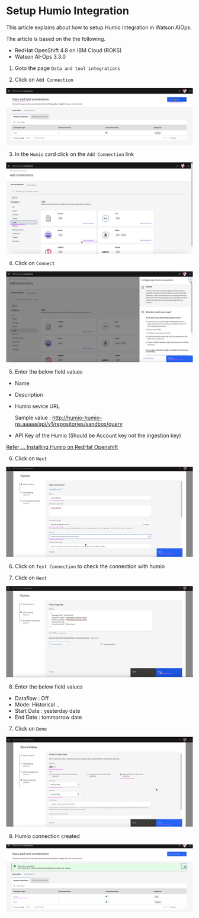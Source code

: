 # Setup Humio Integration

This article explains about how to setup Humio Integration in Watson AIOps.

The article is based on the the following.

- RedHat OpenShift 4.8 on IBM Cloud (ROKS)
- Watson AI-Ops 3.3.0

1. Goto the page `Data and tool integrations`

2. Click on  `Add Connection`

![Humio](./images/image-00001.png)

3. In the `Humio` card click on the `Add Connection` link

![Humio](./images/image-00002.png)

4. Click on `Connect` 

![Humio](./images/image-00003.png)

5. Enter the below field values

- Name 
- Description 
- Humio sevice URL

    Sample value : http://humio-humio-ns.aaaaa/api/v1/repositories/sandbox/query

- API Key of the Humio (Should be Account key not the ingestion key)

[Refer ... Installing Humio on RedHat Openshift](../81-installing-humio-on-openshift)

6. Click on `Next` 

![Humio](./images/image-00004.png)

6. Click on `Test Connection` to check the connection with humio

7. Click on `Next`

![Humio](./images/image-00005.png)

8. Enter the below field values

- Dataflow : Off 
- Mode: Historical ..
- Start Date : yesterday date
- End Date  : tommorrow date

7. Click on `Done`

![Humio](./images/image-00006.png)

8. Humio connection created

![Humio](./images/image-00007.png)
